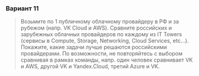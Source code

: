 ### Вариант 11

>Возьмите по 1 публичному облачному провайдеру в РФ и за рубежом (напр. VK Cloud и AWS). Сравните российских и зарубежных облачных провайдеров по каждому из IT Towers (сервисы в Compute, Storage, Networking, Cloud Services, etc…). Покажите, какие задачи лучше решаются российскими провайдерами. По возможности, не повторяйтесь с выбором сравнивая в рамках команды, напр. один человек сравнивает VK и AWS, другой VK и Yandex.Cloud, третий Azure и VK.
